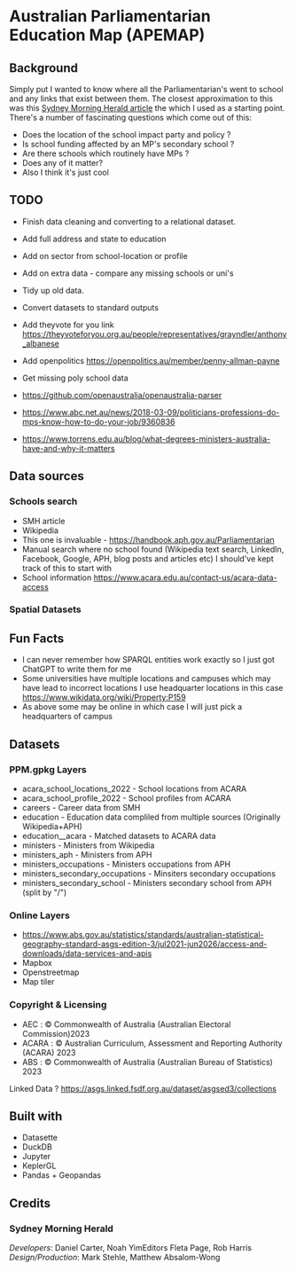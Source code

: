 # Australian Parliamentarian Education Map (APEMAP)

## Background
Simply put I wanted to know where all the Parliamentarian's went to school and any links that exist between them.
The closest approximation to this was this [Sydney Morning Herald article](https://www.smh.com.au/interactive/2021/careers-before-politics/) the which I used as a starting point.
There's a number of fascinating questions which come out of this:
 - Does the location of the school impact party and policy ?
 - Is school funding affected by an MP's secondary school ?
 - Are there schools which routinely have MPs ?
 - Does any of it matter?
 - Also I think it's just cool

## TODO
- Finish data cleaning and converting to a relational dataset.
- Add full address and state to education
- Add on sector from school-location or profile
- Add on extra data - compare any missing schools or uni's
- Tidy up old data.
- Convert datasets to standard outputs
- Add theyvote for you link https://theyvoteforyou.org.au/people/representatives/grayndler/anthony_albanese
- Add openpolitics https://openpolitics.au/member/penny-allman-payne
- Get missing poly school data
- https://github.com/openaustralia/openaustralia-parser


- https://www.abc.net.au/news/2018-03-09/politicians-professions-do-mps-know-how-to-do-your-job/9360836
- https://www.torrens.edu.au/blog/what-degrees-ministers-australia-have-and-why-it-matters

## Data sources
### Schools search
- SMH article
- Wikipedia
- This one is invaluable - https://handbook.aph.gov.au/Parliamentarian
- Manual search where no school found (Wikipedia text search, LinkedIn, Facebook, Google, APH, blog posts and articles etc) I should've kept track of this to start with
- School information https://www.acara.edu.au/contact-us/acara-data-access
### Spatial Datasets


## Fun Facts
- I can never remember how SPARQL entities work exactly so I just got ChatGPT to write them for me
- Some universities have multiple locations and campuses which may have lead to incorrect locations I use headquarter locations in this case https://www.wikidata.org/wiki/Property:P159
- As above some may be online in which case I will just pick a headquarters of campus

## Datasets
### PPM.gpkg Layers
- acara_school_locations_2022 - School locations from ACARA
- acara_school_profile_2022 - School profiles from ACARA
- careers - Career data from SMH
- education - Education data compliled from multiple sources (Originally Wikipedia+APH)
- education__acara - Matched datasets to ACARA data
- ministers - Ministers from Wikipedia
- ministers_aph - Ministers from APH
- ministers_occupations - Ministers occupations from APH
- ministers_secondary_occupations - Minsiters secondary occupations
- ministers_secondary_school - Ministers secondary school from APH (split by "/")

### Online Layers
- https://www.abs.gov.au/statistics/standards/australian-statistical-geography-standard-asgs-edition-3/jul2021-jun2026/access-and-downloads/data-services-and-apis
- Mapbox
- Openstreetmap
- Map tiler

### Copyright & Licensing
- AEC : © Commonwealth of Australia (Australian Electoral Commission)2023
- ACARA : © Australian Curriculum, Assessment and Reporting Authority (ACARA) 2023
- ABS : © Commonwealth of Australia (Australian Bureau of Statistics) 2023

Linked Data ? https://asgs.linked.fsdf.org.au/dataset/asgsed3/collections
## Built with
- Datasette
- DuckDB
- Jupyter
- KeplerGL
- Pandas + Geopandas

## Credits
### Sydney Morning Herald
*Developers*: Daniel Carter, Noah YimEditors Fleta Page, Rob Harris
*Design/Production*: Mark Stehle, Matthew Absalom-Wong
